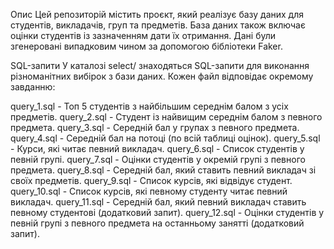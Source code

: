 Опис
Цей репозиторій містить проєкт, який реалізує базу даних для студентів, викладачів, груп та предметів. База даних також включає оцінки студентів із зазначенням дати їх отримання. Дані були згенеровані випадковим чином за допомогою бібліотеки Faker.

SQL-запити
У каталозі select/ знаходяться SQL-запити для виконання різноманітних вибірок з бази даних. Кожен файл відповідає окремому завданню:

query_1.sql - Топ 5 студентів з найбільшим середнім балом з усіх предметів.
query_2.sql - Студент із найвищим середнім балом з певного предмета.
query_3.sql - Середній бал у групах з певного предмета.
query_4.sql - Середній бал на потоці (по всій таблиці оцінок).
query_5.sql - Курси, які читає певний викладач.
query_6.sql - Список студентів у певній групі.
query_7.sql - Оцінки студентів у окремій групі з певного предмета.
query_8.sql - Середній бал, який ставить певний викладач зі своїх предметів.
query_9.sql - Список курсів, які відвідує студент.
query_10.sql - Список курсів, які певному студенту читає певний викладач.
query_11.sql - Середній бал, який певний викладач ставить певному студентові (додатковий запит).
query_12.sql - Оцінки студентів у певній групі з певного предмета на останньому занятті (додатковий запит).

